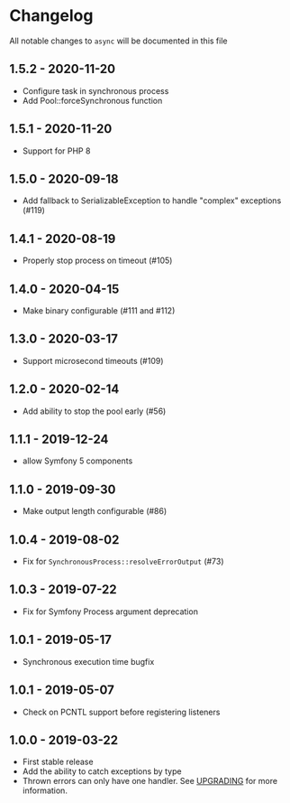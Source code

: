 # Changelog

All notable changes to `async` will be documented in this file

## 1.5.2 - 2020-11-20

- Configure task in synchronous process
- Add Pool::forceSynchronous function

## 1.5.1 - 2020-11-20

- Support for PHP 8

## 1.5.0 - 2020-09-18

- Add fallback to SerializableException to handle "complex" exceptions (#119)

## 1.4.1 - 2020-08-19

- Properly stop process on timeout (#105)

## 1.4.0 - 2020-04-15

- Make binary configurable (#111 and #112)

## 1.3.0 - 2020-03-17

- Support microsecond timeouts (#109)

## 1.2.0 - 2020-02-14

- Add ability to stop the pool early (#56)

## 1.1.1 - 2019-12-24

- allow Symfony 5 components

## 1.1.0 - 2019-09-30

- Make output length configurable (#86)

## 1.0.4 - 2019-08-02

- Fix for `SynchronousProcess::resolveErrorOutput` (#73)

## 1.0.3 - 2019-07-22

- Fix for Symfony Process argument deprecation

## 1.0.1 - 2019-05-17

- Synchronous execution time bugfix

## 1.0.1 - 2019-05-07

- Check on PCNTL support before registering listeners

## 1.0.0 - 2019-03-22

- First stable release
- Add the ability to catch exceptions by type
- Thrown errors can only have one handler. 
See [UPGRADING](./UPGRADING.md#100) for more information.
